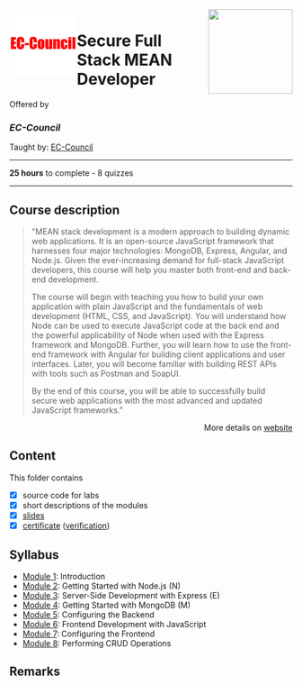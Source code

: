 <a href="https://www.coursera.org/learn/secure-full-stack-mean-developer">
  <img src="/img/Secure_Full_Stack_MEAN_Developer_logo.png" width="150" height="150" align="right">
</a>

<img src="/img/EC-Council_logo.png" width="120" height="120" align="left">

# Secure Full Stack MEAN Developer

Offered by 
### *EC-Council*

Taught by: [EC-Council](https://www.coursera.org/instructor/ec-council)

---

**25 hours** to complete - 8 quizzes

---

## Course description

>"MEAN stack development is a modern approach to building dynamic web applications. It is an open-source JavaScript framework that harnesses four major technologies: MongoDB, Express, Angular, and Node.js. Given the ever-increasing demand for full-stack JavaScript developers, this course will help you master both front-end and back-end development. 
>
>The course will begin with teaching you how to build your own application with plain JavaScript and the fundamentals of web development (HTML, CSS, and JavaScript). You will understand how Node can be used to execute JavaScript code at the back end and the powerful applicability of Node when used with the Express framework and MongoDB. Further, you will learn how to use the front-end framework with Angular for building client applications and user interfaces. Later, you will become familiar with building REST APIs with tools such as Postman and SoapUI. 
>
>By the end of this course, you will be able to successfully build secure web applications with the most advanced and updated JavaScript frameworks."

<p align="right">More details on <a href="https://www.coursera.org/learn/secure-full-stack-mean-developer">website</a></p>

## Content
This folder contains 
- [x] source code for labs
- [x] short descriptions of the modules 
- [x] [slides](./Slides) 
- [x] [certificate](./Certificate/Coursera%20Certificate%20The%20Structured%20Query%20Language%20(SQL).pdf) ([verification](https://www.coursera.org/account/accomplishments/certificate/HS8PCQ2LVVQN))

## Syllabus
- [Module 1](./Module%201): Introduction
- [Module 2](./Module%202): Getting Started with Node.js (N)
- [Module 3](./Module%203): Server-Side Development with Express (E)
- [Module 4](./Module%204): Getting Started with MongoDB (M)
- [Module 5](./Module%205): Configuring the Backend
- [Module 6](./Module%206): Frontend Development with JavaScript
- [Module 7](./Module%207): Configuring the Frontend
- [Module 8](./Module%208): Performing CRUD Operations

## Remarks
